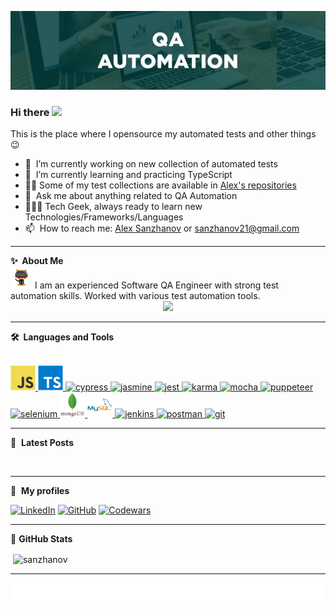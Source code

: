 [![Header](https://github.com/Sanzhanov/Sanzhanov/blob/main/assets/QA-Automation.png)](https://www.linkedin.com/in/sanzhanov/)

### Hi there <a href="https://www.linkedin.com/in/sanzhanov/"><img src="https://media.giphy.com/media/hvRJCLFzcasrR4ia7z/giphy.gif" width="5%"></a>
This is the place where I opensource my automated tests and other things :wink:

- 🔭 &nbsp;I’m currently working on new collection of automated tests 
- 🌱 &nbsp;I’m currently learning and practicing TypeScript
- 👨‍💻 Some of my test collections are available in <a rel="me" href="https://github.com/Sanzhanov?tab=repositories">Alex's repositories</a>
- 💬 &nbsp;Ask me about anything related to QA Automation
- 👨🏼‍💻 Tech Geek, always ready to learn new Technologies/Frameworks/Languages
- 📫 &nbsp;How to reach me: <a rel="me" href="https://www.linkedin.com/in/sanzhanov/">Alex Sanzhanov</a> or sanzhanov21@gmail.com
------
<summary><b>✨&nbsp;&nbsp;About&nbsp;Me</b></summary><img src='.github/workflows/cartoon1.gif' height=35/>
I am an experienced Software QA Engineer with strong test automation skills. Worked with various test automation tools.

<div align='center'>
<img src='https://github.com/Sanzhanov/samadpls/blob/2dd5a6b6988784fcd6e151c2b04c7e9b7e5d54f5/github-contribution-grid-snake.svg'/>
</div>

------

<summary><b>🛠️&nbsp;&nbsp;Languages&nbsp;and&nbsp;Tools</b></summary>
  <br/>

  <p align="left"> <a href="https://developer.mozilla.org/en-US/docs/Web/JavaScript" target="_blank" rel="noreferrer"> <img src="https://raw.githubusercontent.com/devicons/devicon/master/icons/javascript/javascript-original.svg" alt="javascript" width="40" height="40"/> </a> <a href="https://www.typescriptlang.org/" target="_blank" rel="noreferrer"> <img src="https://raw.githubusercontent.com/devicons/devicon/master/icons/typescript/typescript-original.svg" alt="typescript" width="40" height="40"/> </a> <a href="https://www.cypress.io" target="_blank" rel="noreferrer"> <img src="https://raw.githubusercontent.com/simple-icons/simple-icons/6e46ec1fc23b60c8fd0d2f2ff46db82e16dbd75f/icons/cypress.svg" alt="cypress" width="40" height="40"/> </a> <a href="https://jasmine.github.io/" target="_blank" rel="noreferrer"> <img src="https://www.vectorlogo.zone/logos/jasmine/jasmine-icon.svg" alt="jasmine" width="40" height="40"/> </a>  <a href="https://jestjs.io" target="_blank" rel="noreferrer"> <img src="https://www.vectorlogo.zone/logos/jestjsio/jestjsio-icon.svg" alt="jest" width="40" height="40"/> </a> <a href="https://karma-runner.github.io/latest/index.html" target="_blank" rel="noreferrer"> <img src="https://raw.githubusercontent.com/detain/svg-logos/780f25886640cef088af994181646db2f6b1a3f8/svg/karma.svg" alt="karma" width="40" height="40"/> </a> <a href="https://mochajs.org" target="_blank" rel="noreferrer"> <img src="https://www.vectorlogo.zone/logos/mochajs/mochajs-icon.svg" alt="mocha" width="40" height="40"/> </a> <a href="https://github.com/puppeteer/puppeteer" target="_blank" rel="noreferrer"> <img src="https://www.vectorlogo.zone/logos/pptrdev/pptrdev-official.svg" alt="puppeteer" width="40" height="40"/> </a> <a href="https://www.selenium.dev" target="_blank" rel="noreferrer"> <img src="https://raw.githubusercontent.com/detain/svg-logos/780f25886640cef088af994181646db2f6b1a3f8/svg/selenium-logo.svg" alt="selenium" width="40" height="40"/> </a> <a href="https://www.mongodb.com/" target="_blank" rel="noreferrer"> <img src="https://raw.githubusercontent.com/devicons/devicon/master/icons/mongodb/mongodb-original-wordmark.svg" alt="mongodb" width="40" height="40"/> </a> <a href="https://www.mysql.com/" target="_blank" rel="noreferrer"> <img src="https://raw.githubusercontent.com/devicons/devicon/master/icons/mysql/mysql-original-wordmark.svg" alt="mysql" width="40" height="40"/> </a> <a href="https://www.jenkins.io" target="_blank" rel="noreferrer"> <img src="https://www.vectorlogo.zone/logos/jenkins/jenkins-icon.svg" alt="jenkins" width="40" height="40"/> </a> <a href="https://postman.com" target="_blank" rel="noreferrer"> <img src="https://www.vectorlogo.zone/logos/getpostman/getpostman-icon.svg" alt="postman" width="40" height="40"/> </a>  <a href="https://git-scm.com/" target="_blank" rel="noreferrer"> <img src="https://www.vectorlogo.zone/logos/git-scm/git-scm-icon.svg" alt="git" width="40" height="40"/> </a> </p>

------

📕 &nbsp;**Latest Posts**

 <br/>

------

🔗 &nbsp;**My profiles**

[![LinkedIn](https://img.shields.io/badge/--0D1117?style=for-the-badge&logo=LinkedIn)](https://www.linkedin.com/in/sanzhanov/)
[![GitHub](https://img.shields.io/badge/--0D1117?style=for-the-badge&logo=GitHub)](https://github.com/Sanzhanov)
[![Codewars](https://img.shields.io/badge/--0D1117?style=for-the-badge&logo=Codewars)](https://www.codewars.com/users/Aleksandr%20Sanzhanov)

------
📝&nbsp;**GitHub Stats**
<p>&nbsp;<img align="center" src="https://github-readme-stats.vercel.app/api?username=sanzhanov&show_icons=true&locale=en" alt="sanzhanov" /></p>

------
<img src='.github/workflows/thanks.svg'/>
